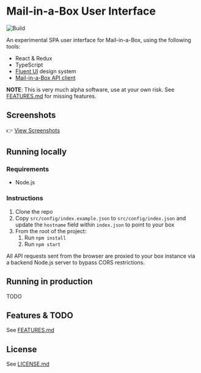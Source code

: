 # Mail-in-a-Box User Interface

![Build](https://github.com/badsyntax/mailinabox-ui/workflows/Build/badge.svg)

An experimental SPA user interface for Mail-in-a-Box, using the following tools:

- React & Redux
- TypeScript
- [Fluent UI](https://github.com/microsoft/fluentui) design system
- [Mail-in-a-Box API client](https://github.com/badsyntax/mailinabox-api)

**NOTE**: This is very much alpha software, use at your own risk. See [FEATURES.md](https://github.com/badsyntax/mailinabox-ui/blob/master/FEATURES.md) for missing features.

## Screenshots

👉 [View Screenshots](https://github.com/badsyntax/mailinabox-ui/wiki/Screenshots)

## Running locally

### Requirements

- Node.js

### Instructions

1. Clone the repo
2. Copy `src/config/index.example.json` to `src/config/index.json` and update the `hostname` field within `index.json` to point to your box
3. From the root of the project:
   1. Run `npm install`
   2. Run `npm start`

All API requests sent from the browser are proxied to your box instance via a backend Node.js server to bypass CORS restrictions.

## Running in production

TODO

## Features & TODO

See [FEATURES.md](./FEATURES.md)

## License

See [LICENSE.md](./LICENSE.md)
